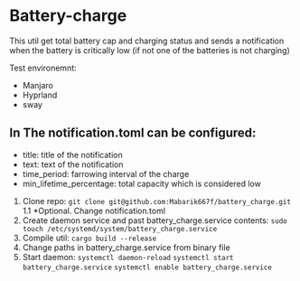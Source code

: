 # Battery-charge
This util get total battery cap and charging status
and sends a notification when the battery is critically low
(if not one of the batteries is not charging)

Test environemnt:
  - Manjaro
  - Hyprland
  - sway

## In The notification.toml can be configured:
  - title: title of the notification
  - text: text of the notification
  - time_period: farrowing interval of the charge
  - min_lifetime_percentage: total capacity which is considered low


1. Clone repo:
```git clone git@github.com:Mabarik667f/battery_charge.git```
  1.1 *Optional. Change notification.toml
2. Create daemon service and past battery_charge.service contents:
```sudo touch /etc/systemd/system/battery_charge.service```
3. Compile util:
```cargo build --release```
4. Change paths in battery_charge.service from binary file
5. Start daemon:
```systemctl daemon-reload```
```systemctl start battery_charge.service```
```systemctl enable battery_charge.service```
